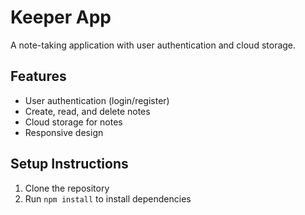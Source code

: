 # Keeper App

A note-taking application with user authentication and cloud storage.

## Features

- User authentication (login/register)
- Create, read, and delete notes
- Cloud storage for notes
- Responsive design

## Setup Instructions

1. Clone the repository
2. Run `npm install` to install dependencies
